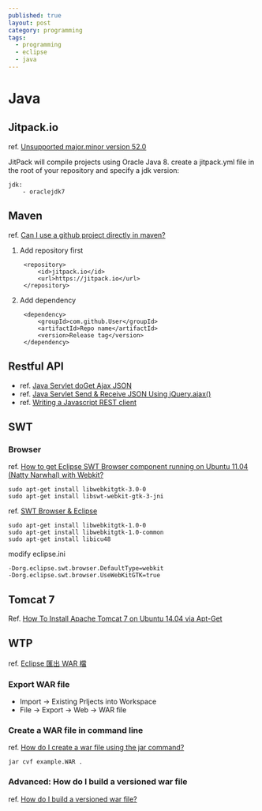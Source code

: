 ```yaml
---
published: true
layout: post
category: programming
tags: 
  - programming
  - eclipse
  - java
---
```




# Java

## Jitpack.io
ref. [Unsupported major.minor version 52.0](http://stackoverflow.com/questions/22489398/unsupported-major-minor-version-52-0)

JitPack will compile projects using Oracle Java 8. create a jitpack.yml file in the root of your repository and specify a jdk version:

    jdk:
        - oraclejdk7

## Maven
ref. [Can I use a github project directly in maven?](http://stackoverflow.com/questions/8871056/can-i-use-a-github-project-directly-in-maven)

1. Add repository first

        <repository>
            <id>jitpack.io</id>
            <url>https://jitpack.io</url>
        </repository>

2. Add dependency

        <dependency>
            <groupId>com.github.User</groupId>
            <artifactId>Repo name</artifactId>
            <version>Release tag</version>
        </dependency>

## Restful API
* ref. [Java Servlet doGet Ajax JSON](http://coderlearner.com/Java_Servlet_doGet_Ajax_JSON)
* ref. [Java Servlet Send & Receive JSON Using jQuery.ajax()](http://hmkcode.com/java-servlet-send-receive-json-using-jquery-ajax/)
* ref. [Writing a Javascript REST client](http://blog.miguelgrinberg.com/post/writing-a-javascript-rest-client)

## SWT

### Browser
ref. [How to get Eclipse SWT Browser component running on Ubuntu 11.04 (Natty Narwhal) with Webkit?](http://stackoverflow.com/questions/5817263/how-to-get-eclipse-swt-browser-component-running-on-ubuntu-11-04-natty-narwhal)

    sudo apt-get install libwebkitgtk-3.0-0
    sudo apt-get install libswt-webkit-gtk-3-jni

ref. [SWT Browser & Eclipse](http://stackoverflow.com/questions/9695271/swt-browser-eclipse)

    sudo apt-get install libwebkitgtk-1.0-0
    sudo apt-get install libwebkitgtk-1.0-common
    sudo apt-get install libicu48

modify eclipse.ini

    -Dorg.eclipse.swt.browser.DefaultType=webkit
    -Dorg.eclipse.swt.browser.UseWebKitGTK=true

## Tomcat 7
Ref. [How To Install Apache Tomcat 7 on Ubuntu 14.04 via Apt-Get](https://www.digitalocean.com/community/tutorials/how-to-install-apache-tomcat-7-on-ubuntu-14-04-via-apt-get)

## WTP
ref. [Eclipse 匯出 WAR 檔](http://rojerchen.blogspot.tw/2013/02/exporting-web-archive-war-files-in.html)

### Export WAR file
* Import -> Existing Prljects into Workspace
* File -> Export -> Web -> WAR file

### Create a WAR file in command line
ref. [How do I create a war file using the jar command?](http://www.avajava.com/tutorials/lessons/how-do-i-create-a-war-file-using-the-jar-command.html)

    jar cvf example.WAR .
    
### Advanced: How do I build a versioned war file
ref. [How do I build a versioned war file?](http://www.avajava.com/tutorials/lessons/how-do-i-build-a-versioned-war-file.html)
